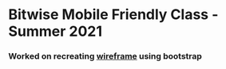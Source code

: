 # Bitwise Mobile Friendly Class - Summer 2021

### Worked on recreating [wireframe](https://geekwiseacademy.github.io/virtual-mobile-friendly-websites/img/event-landing-page-wireframe.jpg) using bootstrap
